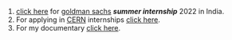 1. [click here](https://www.goldmansachs.com/careers/students/programs/) for [goldman sachs](https://www.goldmansachs.com/) ***summer internship*** 2022 in India.
2. For applying in [CERN](https://home.cern/) internships [click here](https://careers.cern/students). 
3. For my documentary [click here](documentation.md).
